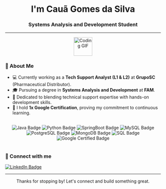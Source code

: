 <h1 align="center">I'm Cauã Gomes da Silva</h1>
<h3 align="center">Systems Analysis and Development Student</h3>

---

<p align="center">
  <img src="https://media.giphy.com/media/LmN8apM3W1c08GTSnB/giphy.gif" alt="Coding GIF" width="60" />
</p>

### 💼 About Me

- 💻 Currently working as a **Tech Support Analyst (L1 & L2)** at **GrupoSC** (Pharmaceutical Distributor).
- 🎓 Pursuing a degree in **Systems Analysis and Development** at **FAM**.
- 🌟 Dedicated to blending technical support expertise with hands-on development skills.
- 🥇 I hold **1x Google Certification**, proving my commitment to continuous learning.

<br>

<div align="center">
    <img src="https://img.shields.io/badge/Java-007396?style=for-the-badge&logo=java&logoColor=white" alt="Java Badge">
    <img src="https://img.shields.io/badge/Python-3776AB?style=for-the-badge&logo=python&logoColor=white" alt="Python Badge">
    <img src="https://img.shields.io/badge/Spring_Boot-6DB33F?style=for-the-badge&logo=spring-boot&logoColor=white" alt="SpringBoot Badge">
    <img src="https://img.shields.io/badge/MySQL-4479A1?style=for-the-badge&logo=mysql&logoColor=white" alt="MySQL Badge">
    <img src="https://img.shields.io/badge/PostgreSQL-316192?style=for-the-badge&logo=postgresql&logoColor=white" alt="PostgreSQL Badge">
    <img src="https://img.shields.io/badge/MongoDB-47A248?style=for-the-badge&logo=mongodb&logoColor=white" alt="MongoDB Badge">
    <img src="https://img.shields.io/badge/SQL-CC2927?style=for-the-badge&logo=sqlite&logoColor=white" alt="SQL Badge">
    <img src="https://img.shields.io/badge/Google-4285F4?style=for-the-badge&logo=google&logoColor=white" alt="Google Certified Badge">
</div>

<br>

### 🔗 Connect with me

[<img src="https://img.shields.io/badge/LinkedIn-0077B5?style=for-the-badge&logo=linkedin&logoColor=white" alt="LinkedIn Badge">](www.linkedin.com/in/cauagomes/) 
***
<p align="center">
    Thanks for stopping by! Let's connect and build something great.
</p>
